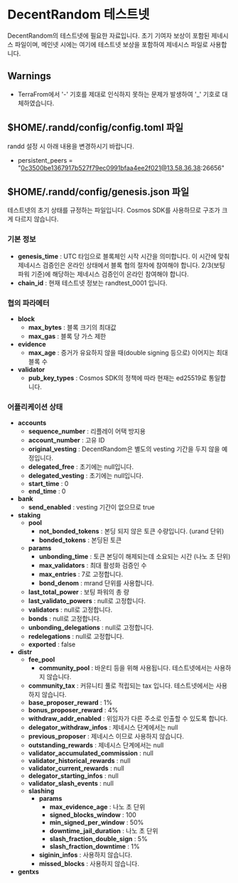# DecentRandom 테스트넷

DecentRandom의 테스트넷에 필요한 자료입니다. 초기 기여자 보상이 포함된 제네시스 파일이며, 메인넷 시에는 여기에 테스트넷 보상을 포함하여 제네시스 파일로 사용합니다. 

## Warnings

- TerraFrom에서 '-' 기호를 제대로 인식하지 못하는 문제가 발생하여 '_' 기호로 대체하였습니다.

## $HOME/.randd/config/config.toml 파일

randd 설정 시 아래 내용을 변경하시기 바랍니다.

- persistent_peers = "0c3500be1367917b527f79ec0991bfaa4ee2f021@13.58.36.38:26656"

## $HOME/.randd/config/genesis.json 파일

테스트넷의 초기 상태를 규정하는 파일입니다. Cosmos SDK를 사용하므로 구조가 크게 다르지 않습니다.

### 기본 정보

- **genesis_time** : UTC 타임으로 블록체인 시작 시간을 의미합니다. 이 시간에 맞춰 제네시스 검증인은 온라인 상태에서 블록 협의 절차에 참여해야 합니다. 2/3(보팅 파워 기준)에 해당하는 제네시스 검증인이 온라인 참여해야 합니다.
- **chain_id** : 현재 테스트넷 정보는 randtest_0001 입니다.

### 협의 파라메터

- **block**
  - **max_bytes** : 블록 크기의 최대값
  - **max_gas** : 블록 당 가스 제한
- **evidence**
  - **max_age** : 증거가 유요하지 않을 때(double signing 등으로) 이어지는 최대 블록 수
- **validator**
  - **pub_key_types** : Cosmos SDK의 정책에 따라 현재는 ed25519로 통일합니다.

### 어플리케이션 상태

- **accounts**
  - **sequence_number** : 리플레이 어택 방지용
  - **account_number** : 고유 ID
  - **original_vesting** : DecentRandom은 별도의 vesting 기간을 두지 않을 예정입니다.
  - **delegated_free** : 초기에는 null입니다.
  - **delegated_vesting** : 초기에는 null입니다.
  - **start_time** : 0
  - **end_time** : 0
- **bank**
  - **send_enabled** : vesting 기간이 없으므로 true
- **staking**
  - **pool**
    - **not_bonded_tokens** : 본딩 되지 않은 토큰 수량입니다. (urand 단위)
    - **bonded_tokens** : 본딩된 토큰
  - **params**
    - **unbonding_time** : 토큰 본딩이 해제되는데 소요되는 시간 (나노 초 단위)
    - **max_validators** : 최대 활성화 검증인 수
    - **max_entries** : 7로 고정합니다.
    - **bond_denom** : mrand 단위를 사용합니다.
  - **last_total_power** : 보팅 파워의 총 량
  - **last_validato_powers** : null로 고정합니다.
  - **validators** : null로 고정합니다.
  - **bonds** : null로 고정합니다.
  - **unbonding_delegations** : null로 고정합니다.
  - **redelegations** : null로 고정합니다.
  - **exported** : false
- **distr**
  - **fee_pool**
    - **community_pool** : 바운티 등을 위해 사용됩니다. 테스트넷에서는 사용하지 않습니다.
  - **community_tax** : 커뮤니티 풀로 적립되는 tax 입니다. 테스트넷에서는 사용하지 않습니다.
  - **base_proposer_reward** : 1%
  - **bonus_proposer_reward** : 4%
  - **withdraw_addr_enabled** : 위임자가 다른 주소로 인출할 수 있도록 합니다.
  - **delegator_withdraw_infos** : 제네시스 단계에서는 null
  - **previous_proposer** : 제네시스 이므로 사용하지 않습니다.
  - **outstanding_rewards** : 제네시스 단계에서는 null
  - **validator_accumulated_commission** : null
  - **validator_historical_rewards** : null
  - **validator_current_rewards** : null
  - **delegator_starting_infos** : null
  - **validator_slash_events** : null
  - **slashing**
    - **params**
      - **max_evidence_age** : 나노 초 단위
      - **signed_blocks_window** : 100
      - **min_signed_per_window** : 50%
      - **downtime_jail_duration** : 나노 초 단위
      - **slash_fraction_double_sign** : 5%
      - **slash_fraction_downtime** : 1%
    - **siginin_infos** : 사용하지 않습니다.
    - **missed_blocks** : 사용하지 않습니다.
- **gentxs**

